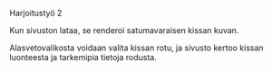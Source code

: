Harjoitustyö 2

Kun sivuston lataa, se renderoi satumavaraisen kissan kuvan.

Alasvetovalikosta voidaan valita kissan rotu, ja sivusto kertoo kissan luonteesta ja tarkemipia tietoja rodusta.